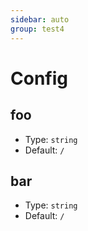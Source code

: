 ```yaml
---
sidebar: auto
group: test4
---
```


# Config

## foo

-   Type: `string`
-   Default: `/`

## bar

-   Type: `string`
-   Default: `/`
